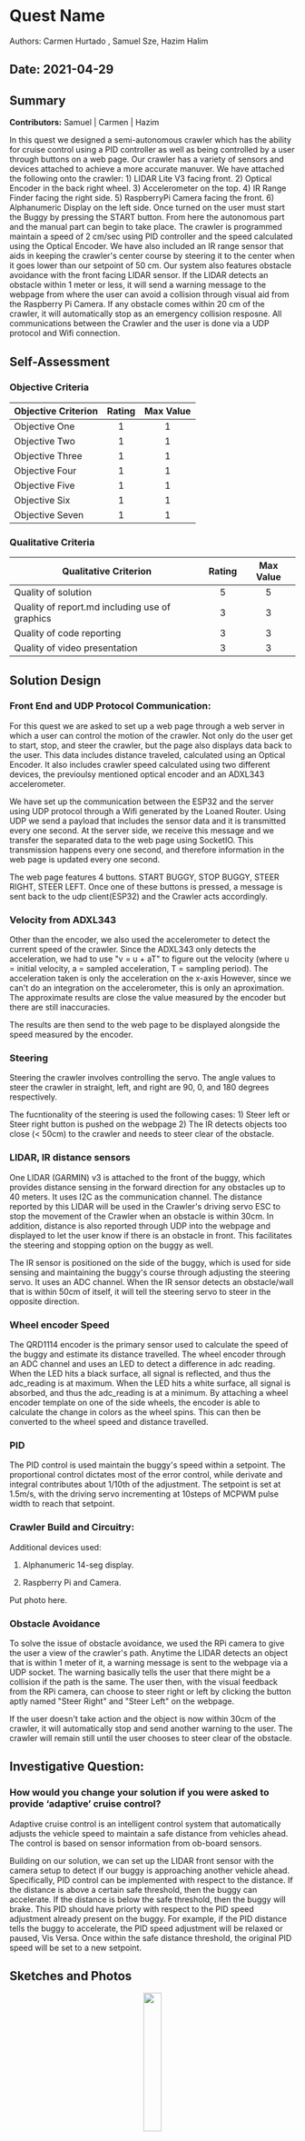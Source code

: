 # Quest Name
Authors: Carmen Hurtado , Samuel Sze, Hazim Halim

Date: 2021-04-29
-----

## Summary
**Contributors:**
Samuel | Carmen | Hazim

In this quest we designed a semi-autonomous crawler which has the ability for cruise control using a PID controller as well as being controlled by a user through buttons on a web page. Our crawler has a variety of sensors and devices attached to achieve a more accurate manuver. We have attached the following onto the crawler: 
    1) LIDAR Lite V3 facing front.
    2) Optical Encoder in the back right wheel. 
    3) Accelerometer on the top. 
    4) IR Range Finder facing the right side.
    5) RaspberryPi Camera facing the front. 
    6) Alphanumeric Display on the left side.
Once turned on the user must start the Buggy by pressing the START button. From here the autonomous part and the manual part can begin to take place. The crawler is programmed maintain a speed of 2 cm/sec using PID controller and the speed calculated using the Optical Encoder. We have also included an IR range sensor that aids in keeping the crawler's center course by steering it to the center when it goes lower than our setpoint of 50 cm. Our system also features obstacle avoidance with the front facing LIDAR sensor. If the LIDAR detects an obstacle within 1 meter or less, it will send a warning message to the webpage from where the user can avoid a collision through visual aid from the Raspberry Pi Camera. If any obstacle comes within 20 cm of the crawler, it will automatically stop as an emergency collision resposne.
All communications between the Crawler and the user is done via a UDP protocol and Wifi connection. 

## Self-Assessment

### Objective Criteria

| Objective Criterion | Rating | Max Value  | 
|---------------------------------------------|:-----------:|:---------:|
| Objective One | 1 |  1     | 
| Objective Two | 1 |  1     | 
| Objective Three | 1 |  1     | 
| Objective Four | 1 |  1     | 
| Objective Five |  1|  1     | 
| Objective Six | 1 |  1     | 
| Objective Seven | 1 |  1     | 


### Qualitative Criteria

| Qualitative Criterion | Rating | Max Value  | 
|---------------------------------------------|:-----------:|:---------:|
| Quality of solution | 5 |  5     | 
| Quality of report.md including use of graphics | 3 |  3     | 
| Quality of code reporting | 3 |  3     | 
| Quality of video presentation | 3 |  3     | 


## Solution Design
### Front End and UDP Protocol Communication:

For this quest we are asked to set up a web page through a web server in which a user can control the motion of the crawler. Not only do the user get to start, stop, and steer the crawler, but the page also displays data back to the user. This data includes distance traveled, calculated using an Optical Encoder. It also includes crawler speed calculated using two different devices, the previoulsy mentioned optical encoder and an ADXL343 accelerometer.

We have set up the communication between the ESP32 and the server using UDP protocol through a Wifi generated by the Loaned Router. Using UDP we send a payload that includes the sensor data and it is transmitted every one second. At the server side, we receive this message and we transfer the separated data to the web page using SocketIO. This transmission happens every one second, and therefore information in the web page is updated every one second. 

The web page features 4 buttons. START BUGGY, STOP BUGGY, STEER RIGHT, STEER LEFT. Once one of these buttons is pressed, a message is sent back to the udp client(ESP32) and the Crawler acts accordingly. 

### Velocity from ADXL343

Other than the encoder, we also used the accelerometer to detect the current speed of the crawler.
Since the ADXL343 only detects the acceleration, we had to use "v = u + aT" to figure out the velocity (where u = initial velocity, a = sampled acceleration, T = sampling period).  The acceleration taken is only the acceleration on the x-axis
However, since we can't do an integration on the accelerometer, this is only an aproximation. The approximate results are close the value measured by the encoder but there are still inaccuracies.

The results are then send to the web page to be displayed alongside the speed measured by the encoder.

### Steering

Steering the crawler involves controlling the servo.
The angle values to steer the crawler in straight, left, and right are 90, 0, and 180 degrees respectively.

The fucntionality of the steering is used the following cases:
    1) Steer left or Steer right button is pushed on the webpage
    2) The IR detects objects too close (< 50cm) to the crawler and needs to steer clear of the obstacle.
    
### LIDAR, IR distance sensors

One LIDAR (GARMIN) v3 is attached to the front of the buggy, which provides distance sensing in the forward direction for any obstacles up to 40 meters. It uses I2C as the communication channel. The distance reported by this LIDAR will be used in the Crawler's driving servo ESC to stop the movement of the Crawler when an obstacle is within 30cm. In addition, distance is also reported through UDP into the webpage and displayed to let the user know if there is an obstacle in front. This facilitates the steering and stopping option on the buggy as well. 

The IR sensor is positioned on the side of the buggy, which is used for side sensing and maintaining the buggy's course through adjusting the steering servo. It uses an ADC channel. When the IR sensor detects an obstacle/wall that is within 50cm of itself, it will tell the steering servo to steer in the opposite direction. 

### Wheel encoder Speed

The QRD1114 encoder is the primary sensor used to calculate the speed of the buggy and estimate its distance travelled. The wheel encoder through an ADC channel and uses an LED to detect a difference in adc reading. When the LED hits a black surface, all signal is reflected, and thus the adc_reading is at maximum. When the LED hits a white surface, all signal is absorbed, and thus the adc_reading is at a minimum. By attaching a wheel encoder template on one of the side wheels, the encoder is able to calculate the change in colors as the wheel spins. This can then be converted to the wheel speed and distance travelled. 

### PID 

The PID control is used maintain the buggy's speed within a setpoint. The proportional control dictates most of the error control, while derivate and integral contributes about 1/10th of the adjustment. The setpoint is set at 1.5m/s, with the driving servo incrementing at 10steps of MCPWM pulse width to reach that setpoint. 

### Crawler Build and Circuitry:

Additional devices used:

1. Alphanumeric 14-seg display. 

2. Raspberry Pi and Camera.

Put photo here.
    
### Obstacle Avoidance

To solve the issue of obstacle avoidance, we used the RPi camera to give the user a view of the crawler's path.
Anytime the LIDAR detects an object that is within 1 meter of it, a warning message is sent to the webpage via a UDP socket. The warning basically tells the user that there might be a collision if the path is the same. The user then, with the visual feedback from the RPi camera, can choose to steer right or left by clicking the button aptly named "Steer Right" and "Steer Left" on the webpage.

If the user doesn't take action and the object is now within 30cm of the crawler, it will automatically stop and send another warning to the user. The crawler will remain still until the user chooses to steer clear of the obstacle.


## Investigative Question: 

### How would you change your solution if you were asked to provide ‘adaptive’ cruise control?
Adaptive cruise control is an intelligent control system that automatically adjusts the vehicle speed to maintain a safe distance from vehicles ahead. The control is based on sensor information from ob-board sensors. 

Building on our solution, we can set up the LIDAR front sensor with the camera setup to detect if our buggy is approaching another vehicle ahead. Specifically, PID control can be implemented with respect to the distance. If the distance is above a certain safe threshold, then the buggy can accelerate. If the distance is below the safe threshold, then the buggy will brake. This PID should have priorty with respect to the PID speed adjustment already present on the buggy. For example, if the PID distance tells the buggy to accelerate, the PID speed adjustment will be relaxed or paused, Vis Versa. Once within the safe distance threshold, the original PID speed will be set to a new setpoint.

## Sketches and Photos
<center><img src="./images/ece444.png" width="25%" /></center>  
![](images/front_view.png)
![](images/left_view.png)
![](images/right_view.png)
![](images/top_view.png)


## Supporting Artifacts
- [Link to video demo](). Not to exceed 120s


## Modules, Tools, Source Used Including Attribution
- ESP32
- Lidar Lite V3
- IR range finder 
- ADC
- I2C
- Optical Encoder 
- ADXL343
- RaspberryPi Camera
- Alphanumeric Display
- UDP u
- Node Js
- SocketIO
## References

Sources: 

        https://en.wikipedia.org/wiki/Adaptive_cruise_control
-----


